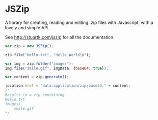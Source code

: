 JSZip
=====

A library for creating, reading and editing .zip files with Javascript, with a
lovely and simple API.

See http://stuartk.com/jszip for all the documentation

```javascript
var zip = new JSZip();

zip.file("Hello.txt", "Hello World\n");

var img = zip.folder("images");
img.file("smile.gif", imgData, {base64: true});

var content = zip.generate();

location.href = "data:application/zip;base64," + content;
/*
Results in a zip containing
Hello.txt
images/
    smile.gif
*/
```